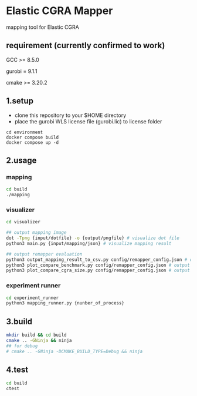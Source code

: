 # Elastic CGRA Mapper
mapping tool for Elastic CGRA


## requirement (currently confirmed to work)
GCC >= 8.5.0

gurobi = 9.1.1

cmake >= 3.20.2

## 1.setup
- clone this repository to your $HOME directory
- place the gurobi WLS license file (gurobi.lic) to license folder

```docker
cd environment
docker compose build
docker compose up -d
```

## 2.usage
### mapping
```bash
cd build
./mapping
```

### visualizer
```bash
cd visualizer

## output mapping image
dot -Tpng {input/dotfile} -o {output/pngfile} # visualize dot file
python3 main.py {input/mapping/json} # visualize mapping result

## output remapper evaluation
python3 output_mapping_result_to_csv.py config/remapper_config.json # output csv cache data for plot
python3 plot_compare_benchmark.py config/remapper_config.json # output images for benchmark comparison
python3 plot_compare_cgra_size.py config/remapper_config.json # output images for cgra size comparison
```

### experiment runner
```bash
cd experiment_runner
python3 mapping_runner.py {nunber_of_process}
```

## 3.build
```bash
mkdir build && cd build
cmake .. -GNinja && ninja
## for debug
# cmake .. -GNinja -DCMAKE_BUILD_TYPE=Debug && ninja
```

## 4.test
```bash
cd build
ctest
```
